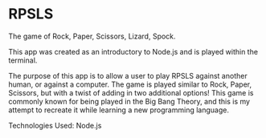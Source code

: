 # RPSLS
The game of Rock, Paper, Scissors, Lizard, Spock.

This app was created as an introductory to Node.js and is played within the terminal. 

The purpose of this app is to allow a user to play RPSLS against another human, or against a computer. The game is played similar to Rock, Paper, Scissors, but with a twist of adding in two additional options! This game is commonly known for being played in the Big Bang Theory, and this is my attempt to recreate it while learning a new programming language. 


Technologies Used: Node.js
